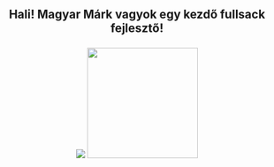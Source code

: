 <h2 align="center">Hali! Magyar Márk vagyok egy kezdő fullsack fejlesztő!</h2>

###

<div align="center">
  <img src = "https://github-readme-stats.vercel.app/api?username=MagyarMark&theme=dracula&show_icons=true" />
  <img src="https://github-readme-stats.vercel.app/api/top-langs?username=MagyarMark&layout=compact&langs_count=8&card_width=320&theme=dracula" height=200 />
</a>
</div>


<!--
**username/username** is a ✨ _special_ ✨ repository because its `README.md` (this file) appears on your GitHub profile.

Here are some ideas to get you started:

- 🔭 I’m currently working on ...
- 🌱 I’m currently learning ...
- 👯 I’m looking to collaborate on ...
- 🤔 I’m looking for help with ...
- 💬 Ask me about ...
- 📫 How to reach me: ...
- 😄 Pronouns: ...
- ⚡ Fun fact: ...
-->
